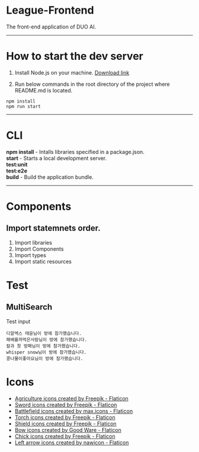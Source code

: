 # League-Frontend

The front-end application of DUO AI.

---

# How to start the dev server

1. Install Node.js on your machine. [Download link](https://nodejs.org/en/)

2. Run below commands in the root directory of the project where README.md is located.

```
npm install
npm run start
```

---

# CLI

**npm install** - Intalls libraries specified in a package.json.
<br>
**start** - Starts a local development server.
<br>
**test:unit**
<br>
**test:e2e**
<br>
**build** - Build the application bundle.

---

# Components

## Import statemnets order.

1. Import libraries
2. Import Components
3. Import types
4. Import static resources

# Test

## MultiSearch

Test input

```
디알엑스 태윤님이 방에 참가했습니다.
패배를까먹은사람님이 방에 참가했습니다.
칼과 창 방패님이 방에 참가했습니다.
whisper snow님이 방에 참가했습니다.
콩나물이좋아요님이 방에 참가했습니다.
```

# Icons

- <a href="https://www.flaticon.com/free-icons/agriculture" title="agriculture icons">Agriculture icons created by Freepik - Flaticon</a>
- <a href="https://www.flaticon.com/free-icons/sword" title="sword icons">Sword icons created by Freepik - Flaticon</a>
- <a href="https://www.flaticon.com/free-icons/battlefield" title="battlefield icons">Battlefield icons created by max.icons - Flaticon</a>
- <a href="https://www.flaticon.com/free-icons/torch" title="torch icons">Torch icons created by Freepik - Flaticon</a>
- <a href="https://www.flaticon.com/free-icons/shield" title="shield icons">Shield icons created by Freepik - Flaticon</a>
- <a href="https://www.flaticon.com/free-icons/bow" title="bow icons">Bow icons created by Good Ware - Flaticon</a>
- <a href="https://www.flaticon.com/free-icons/chick" title="chick icons">Chick icons created by Freepik - Flaticon</a>
- <a href="https://www.flaticon.com/free-icons/left-arrow" title="left arrow icons">Left arrow icons created by nawicon - Flaticon</a>
